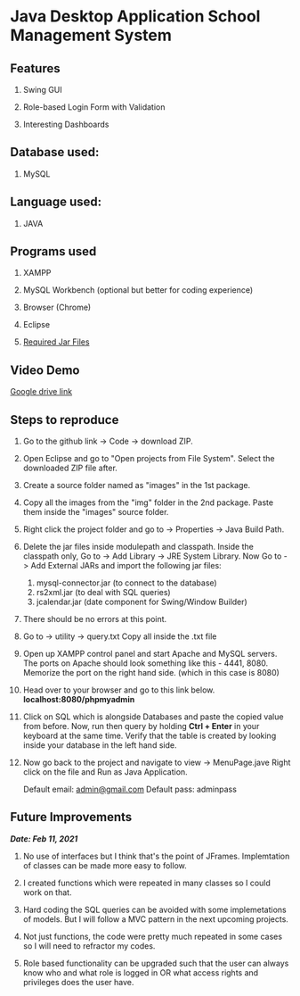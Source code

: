 #  Java Desktop Application School Management System

## Features

1. Swing GUI

1. Role-based Login Form with Validation

1. Interesting Dashboards


## Database used:

1. MySQL

## Language used:

1. JAVA

## Programs used

1. XAMPP 

1. MySQL Workbench 
(optional but better for coding experience) 

1. Browser (Chrome)

1. Eclipse
  1. [Required Jar Files](https://drive.google.com/drive/folders/1sE8euWJz6PLPXxhfulPdSVAHMNTCaGGe?usp=sharing)

## Video Demo

[Google drive link](https://drive.google.com/file/d/1L1XVzjjqdFpazz1sNo4FnCM9TJuDmHyU/view?usp=sharing)

## Steps to reproduce

1. Go to the github link -> Code -> download ZIP.

1. Open Eclipse and go to "Open projects from File System". Select the downloaded ZIP file after.

1. Create a source folder named as "images" in the 1st package.

1. Copy all the images from the "img" folder in the 2nd package. Paste them inside the "images" source folder.

1. Right click the project folder and go to -> Properties -> Java Build Path.

1. Delete the jar files inside modulepath and classpath.
   Inside the classpath only, 
   Go to -> Add Library -> JRE System Library.
   Now Go to -> Add External JARs and import the following jar files:
    1. mysql-connector.jar (to connect to the database)
    1. rs2xml.jar (to deal with SQL queries)
    1. jcalendar.jar (date component for Swing/Window Builder)
    
1. There should be no errors at this point.

1. Go to -> utility -> query.txt 
   Copy all inside the .txt file

1. Open up XAMPP control panel and start Apache and MySQL servers.
   The ports on Apache should look something like this - 4441, 8080.
   Memorize the port on the right hand side. (which in this case is 8080)

1. Head over to your browser and go to this link below.
   **localhost:8080/phpmyadmin**

1. Click on SQL which is alongside Databases and paste the copied value from before.
   Now, run then query by holding **Ctrl + Enter** in your keyboard at the same time.
   Verify that the table is created by looking inside your database in the left hand side.

1. Now go back to the project and navigate to view -> MenuPage.jave
   Right click on the file and Run as Java Application.
   
   Default email: admin@gmail.com
   Default pass: adminpass

## Future Improvements

**_Date: Feb 11, 2021_**

1.  No use of interfaces but I think that's the point of JFrames. Implemtation of classes can be made more easy to follow.

1.  I created functions which were repeated in many classes so I could work on that.

1.  Hard coding the SQL queries can be avoided with some implemetations of models. 
    But I will follow a MVC pattern in the next upcoming projects.

1.  Not just functions, the code were pretty much repeated in some cases so I will need to refractor my codes.

1.  Role based functionality can be upgraded such that the user can always know who and what role is logged in 
    OR what access rights and privileges does the user have.

